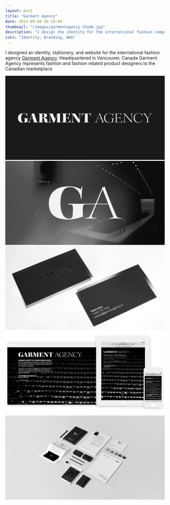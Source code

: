 ```yaml
---
layout: post
title: "Garment Agency"
date: 2013-09-08 16:19:44
thumbnail: "/images/garmentagency-thumb.jpg"
description: "I design the identity for the international fashion company Garment Agency."
cats: "Identity, Branding, Web"
---
```

I designed an identity, stationery, and website for the international fashion agency [Garment Agency](http://www.garmentagency.ca). Headquartered in Vancouver, Canada Garment Agency represents fashion and fashion related product designers to the Canadian marketplace.
<div>
	<img src="/images/01-garment-agency-wordmark.jpg" alt="Garment Agency Wordmark" />
	<img src="/images/02-garment-agency-monogram.jpg" alt="Garment Agency Monogram" />
	<img src="/images/03-garment-agency-cards-photo.jpg" alt="Garment Agency Business Cards" />
	<img src="/images/04-garment-agency-chromeipadiphone.jpg" alt="Garment Agency Responsive Web Page." />
	<img src="/images/05-garment-agency-lateralbrand.jpg" alt="A lateral view of the identity and branding for Garment Agency." />
</div>